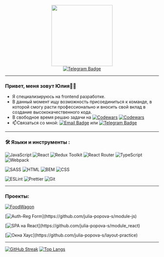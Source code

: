 <div id="header" align="center">
  <img src="https://media.giphy.com/media/ZdO1mXD9kgpCslD5ka/giphy.gif" width="200"/>
</div>
<div id="badges" align="center">
  <a href="https://t.me/yulana_s">
    <img src="https://img.shields.io/badge/Telegram-blue?style=for-the-badge&logo=telegram&logoColor=white" alt="Telegram Badge"/>
  </a>
</div>

---

 ### Привет, меня зовут Юлия:woman_technologist: 
- Я специализируюсь на frontend разработке. 
- В данный момент ищу возможность присоединиться к команде, в которой смогу расти профессионально и вносить свой вклад в создание высококачественного кода.
- В свободное время решаю задачи на [![Codewars](https://img.shields.io/badge/codewars-black?style=flat&logo=codewars&logoColor=B1361E)](https://www.codewars.com/users/Julia.s) [![Codewars](https://www.codewars.com/users/Julia.s/badges/micro)](https://www.codewars.com/users/Julia.s)
- :mailbox:Связаться со мной: [![Email Badge](https://img.shields.io/badge/yuliapopova.s@yandex.ru-E3695F?style=flat&logo=maildotru&logoColor=white)](mailto:yuliapopova.s@yandex.ru) или [![Telegram Badge](https://img.shields.io/badge/-yulana_s-blue?style=flat&logo=Telegram&logoColor=white)](https://t.me/yulana_s)

---
  
### :hammer_and_wrench: Языки и инструменты :
![JavaScript](https://img.shields.io/badge/JavaScript-F7DF1E?style=for-the-badge&logo=javascript&logoColor=black)
![React](https://img.shields.io/badge/react-%2320232a.svg?style=for-the-badge&logo=react&logoColor=%2361DAFB)
![Redux Toolkit](https://img.shields.io/badge/redux_toolkit-764ABC?style=for-the-badge&logo=redux&logoColor=white)
![React Router](https://img.shields.io/badge/React_Router-CA4245?style=for-the-badge&logo=react-router&logoColor=white)
![TypeScript](https://img.shields.io/badge/typescript-%23007ACC.svg?style=for-the-badge&logo=typescript&logoColor=white)
![Webpack](https://img.shields.io/badge/webpack-%238DD6F9.svg?style=for-the-badge&logo=webpack&logoColor=black)

![SASS](https://img.shields.io/badge/SASS-hotpink.svg?style=for-the-badge&logo=SASS&logoColor=white)
![HTML](https://img.shields.io/badge/html-E34F26?style=for-the-badge&logo=html5&logoColor=white)
![BEM](https://img.shields.io/badge/bem-3D3D3D?style=for-the-badge&logo=bem&logoColor=white)
![CSS](https://img.shields.io/badge/css-1572B6?style=for-the-badge&logo=css3&logoColor=white)

![ESLint](https://img.shields.io/badge/eslint-4B32C3?style=for-the-badge&logo=eslint&logoColor=white)
![Prettier](https://img.shields.io/badge/prettier-3D3D3D?style=for-the-badge&logo=prettier&logoColor=F7B93E)
![Git](https://img.shields.io/badge/git-F05032?style=for-the-badge&logo=git&logoColor=white)

 ---

### Проекты:
[![FoodWagon](https://img.shields.io/badge/foodwagon-00AFF0?style=for-the-badge&label=Интернет-магазин+(React+Redux-Toolkit):&logoColor=black)](https://github.com/julia-popova-s/foodwagon_project)

[![Auth-Reg Form](https://img.shields.io/badge/Reg_Form-00AFF0?style=for-the-badge&label=Форма+регистрации+(JS+HTML+CSS):)](https://github.com/julia-popova-s/module-js)

[![SPA на React](https://img.shields.io/badge/shop-00AFF0?style=for-the-badge&label=SPA,+интернет-магазин+(React):)](https://github.com/julia-popova-s/module_react)

[![Окна Хаус](https://img.shields.io/badge/Окна_Хаус-00AFF0?style=for-the-badge&label=Практика+по+верстке:)](https://github.com/julia-popova-s/layout-practice)


 ---

[![GitHub Streak](https://github-readme-streak-stats.herokuapp.com?user=julia-popova-s&theme=transparent&mode=weekly)](https://git.io/streak-stats) 
[![Top Langs](https://github-readme-stats.vercel.app/api/top-langs/?username=julia-popova-s&layout=compact&theme=vision-friendly-dark&langs_count=5&theme=radical)](https://github.com/anuraghazra/github-readme-stats)
